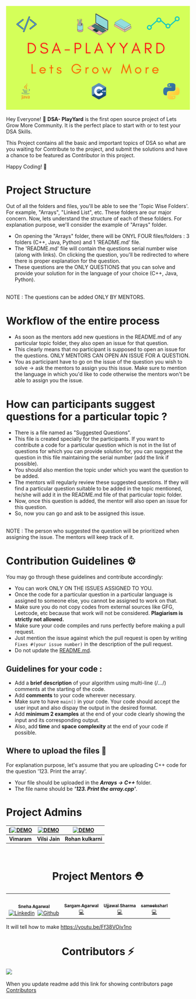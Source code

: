 <img src="DSA-Playyard.png">

Hey Everyone! 👋 ****DSA- PlayYard**** is the first open source project of Lets Grow More Community. It is the perfect place to start with or to test your DSA Skills.

This Project contains all the basic and important topics of DSA so what are you waiting for Contribute to the project, and submit the solutions and have a chance to be featured as Contributor in this project.

Happy Coding! 🙂

# Project Structure 

Out of all the folders and files, you'll be able to see the 'Topic Wise Folders'. For example, "Arrays", "Linked List", etc. These folders are our major concern. Now, lets understand the structure of each of these folders. For explanation purpose, we'll consider the example of "Arrays" folder.

* On opening the "Arrays" folder, there will be ONYL FOUR files/folders : 3 folders (C++, Java, Python) and 1 'README.md' file.
* The 'README.md' file will contain the questions serial number wise (along with links). On clicking the question, you'll be redirected to where there is proper       explanation for the question.
* These questions are the ONLY QUESTIONS that you can solve and provide your solution for in the language of your choice (C++, Java, Python).
<br>
NOTE : The questions can be added ONLY BY MENTORS.
<br>

# Workflow of the entire process

* As soon as the mentors add new questions in the README.md of any particular topic folder, they also open an issue for that question. 
* This clearly means that no participant is supposed to open an issue for the questions. ONLY MENTORS CAN OPEN AN ISSUE FOR A QUESTION. 
* You as participant have to go on the issue of the question you wish to solve -> ask the mentors to assign you this issue. Make sure to mention the language in which you'd like to code otherwise the mentors won't be able to assign you the issue.

# How can participants suggest questions for a particular topic ?

* There is a file named as "Suggested Questions". 
* This file is created specially for the participants. If you want to contribute a code for a particular question which is not in the list of questions for which you can provide solution for, you can suggest the question in this file maintaining the serial number (add the link if possible).
* You should also mention the topic under which you want the question to be added.
* The mentors will regularly review these suggested questions. If they will find a particular question suitable to be added in the topic mentioned, he/she will add it in the README.md file of that particular topic folder. 
* Now, once this question is added, the mentor will also open an issue for this question.
* So, now you can go and ask to be assigned this issue. 
<br>
NOTE : The person who suggested the question will be prioritized when assigning the issue. The mentors will keep track of it.
<br>

# Contribution Guidelines :gear:

You may go through these guidelines and contribute accordingly:

* You can work ONLY ON THE ISSUES ASSIGNED TO YOU.
* Once the code for a particular question in a particular language is assigned to someone else, you cannot be assigned to work on that.
* Make sure you do not copy codes from external sources like GFG, Leetcode, etc because that work will not be considered. **Plagiarism is strictly not allowed.**
* Make sure your code compiles and runs perfectly before making a pull request.
* Just mention the issue against which the pull request is open by writing ```Fixes #(your issue number)``` in the description of the pull request.
* Do not update the [README.md](README.md).

## Guidelines for your code :

* Add a **brief description** of your algorithm using multi-line (/*...*/) comments at the starting of the code.
* Add **comments** to your code wherever necessary.
* Make sure to have ```main()``` in your code. Your code should accept the user input and also dispay the output in the desired format.
* Add **minimum 2 examples** at the end of your code clearly showing the input and its corresponding output. 
* Also, add **time** and **space complexity** at the end of your code if possible.

## Where to upload the files 📂

For explanation purpose, let's assume that you are uploading C++ code for the question '123. Print the array'.

* Your file should be uploaded in the ***Arrays -> C++*** folder. 
* The file name should be ***'123. Print the array.cpp'***. 

# Project Admins

| [[![DEMO](https://github.com/demo.png)](https://github.com/) | [![DEMO](https://github.com/demo.png)](https://github.com/) | [![DEMO](https://github.com/demo.png)](https://github.com/) |
| :---------------------------------------------------------: | :---------------------------------------------------------: | :---------------------------------------------------------: |
|                         **Vimaram**                          |                         **Vilsi Jain**                          |                         **Rohan kulkarni**                          |


<br><h1 align="center">Project Mentors ⛑</h1>
<table>
  <tbody><tr>
    <td align="center"><a href="https://github.com/SnehaAgarwal361/"><img alt="" src="https://avatars.githubusercontent.com/u/73896596?v=4" width="130px;"><br><sub><b>
 Sneha Agarwal </b></sub></a><br>
<a href="https://linkedin.com/in/sneha-agrwal" target="blank"><img align="center"  src="https://cdn.jsdelivr.net/npm/simple-icons@v3/icons/linkedin.svg" alt="Linkedin" height="20" width="20" /></a>&nbsp&nbsp<a href="https://github.com/SnehaAgarwal361/" target="blank"><img align="center"  src="https://cdn.jsdelivr.net/npm/simple-icons@v3/icons/github.svg" alt="Github" height="20" width="20" /></a><nbsp></td></a></td>
    <td align="center"><a href=https://github.com/Sargam-Agarwal/"><img alt="" src="https://avatars.githubusercontent.com/u/72149858?v=4" width="130px;"><br><sub><b>
 Sargam Agarwal </b></sub></a><br><a href="https://www.linkedin.com/in/sargam-agarwal-9320791a5/" title="Code">💻 </a></td></a></td> 
    <td align="center"><a href="https://github.com/ujju20/"><img alt="" src="https://avatars.githubusercontent.com/u/64632969?v=4" width="130px;"><br><sub><b>
 Ujjawal Sharma </b></sub></a><br><a href="https://www.linkedin.com/in/ujjawal-sharma-3b4009195/" title="Code">💻</a></td></a></td>
    <td align="center"><a href="https://www.github.com/sameeksharl/"><img alt="" src="https://avatars.githubusercontent.com/u/59785217?v=4" width="130px;"><br><sub><b>
 sameeksharl </b></sub></a><br><a href="https://www.linkedin.com/in/sameeksha-rl-5a49b0195/" title="Code">💻</a></td></a></td>
  </tr>
</tbody></table>

It will tell how to make https://youtu.be/Ff38VOjv1no
<h1 align="center">Contributors ⚡</h1>
<a href="https://github.com/LetsGrowMoreCommunity/DSA-Playyard/graphs/contributors">
  <img src="https://contrib.rocks/image?repo=LetsGrowMoreCommunity/DSA-Playyard" />
</a>


When you update readme add this link for showing contributors page
<a href="https://letsgrowmorecommunity.github.io/DSA-Playyard/Tribute_to_contributors.html">Contributors</a>
